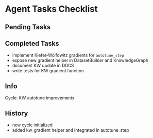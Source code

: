 # Agent Tasks Checklist

## Pending Tasks

## Completed Tasks
- implement Kiefer-Wolfowitz gradients for `autotune_step`
- expose new gradient helper in DatasetBuilder and KnowledgeGraph
- document KW update in DOCS
- write tests for KW gradient function

## Info
Cycle: KW autotune improvements

## History
- new cycle initialized
- added kw_gradient helper and integrated in autotune_step
